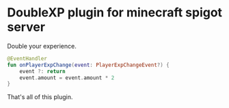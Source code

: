# DoubleXP plugin for minecraft spigot server
Double your experience.

```kotlin
@EventHandler
fun onPlayerExpChange(event: PlayerExpChangeEvent?) {
    event ?: return
    event.amount = event.amount * 2
}
```

That's all of this plugin.
